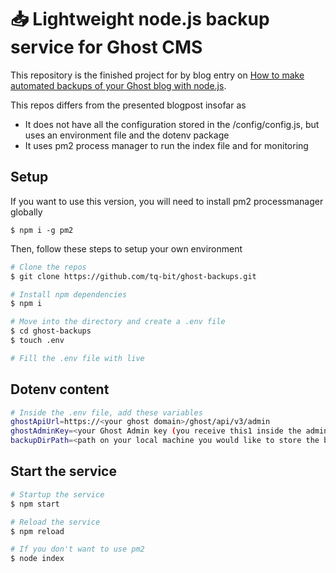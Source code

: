 # 📥 Lightweight node.js backup service for Ghost CMS

This repository is the finished project for by blog entry on [How to make automated backups of your Ghost blog with node.js](https://q-bit.me/how-to-make-backups-of-your-ghost-blog-with-node-js).

This repos differs from the presented blogpost insofar as

- It does not have all the configuration stored in the /config/config.js, but uses an environment file and the dotenv package
- It uses pm2 process manager to run the index file and for monitoring


## Setup

If you want to use this version, you will need to install pm2 processmanager globally

```
$ npm i -g pm2
```

Then, follow these steps to setup your own environment

```sh
# Clone the repos
$ git clone https://github.com/tq-bit/ghost-backups.git

# Install npm dependencies
$ npm i

# Move into the directory and create a .env file
$ cd ghost-backups
$ touch .env

# Fill the .env file with live
```

## Dotenv content

```sh
# Inside the .env file, add these variables
ghostApiUrl=https://<your ghost domain>/ghost/api/v3/admin
ghostAdminKey=<your Ghost Admin key (you receive this1 inside the admin interface->integrations)>
backupDirPath=<path on your local machine you would like to store the backups in>
```

## Start the service

```sh
# Startup the service
$ npm start

# Reload the service
$ npm reload

# If you don't want to use pm2
$ node index
```